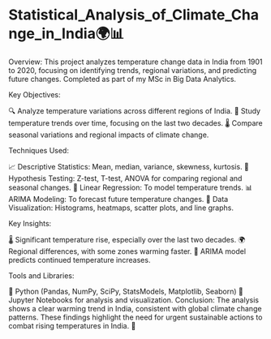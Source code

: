 # Statistical_Analysis_of_Climate_Change_in_India🌍📊
Overview: This project analyzes temperature change data in India from 1901 to 2020, focusing on identifying trends, regional variations, and predicting future changes. Completed as part of my MSc in Big Data Analytics.

Key Objectives:

🔍 Analyze temperature variations across different regions of India.
📅 Study temperature trends over time, focusing on the last two decades.
🌡️ Compare seasonal variations and regional impacts of climate change.

Techniques Used:

📈 Descriptive Statistics: Mean, median, variance, skewness, kurtosis.
🧪 Hypothesis Testing: Z-test, T-test, ANOVA for comparing regional and seasonal changes.
🔗 Linear Regression: To model temperature trends.
📊 ARIMA Modeling: To forecast future temperature changes.
🎨 Data Visualization: Histograms, heatmaps, scatter plots, and line graphs.

Key Insights:

🌡️ Significant temperature rise, especially over the last two decades.
🌍 Regional differences, with some zones warming faster.
🔮 ARIMA model predicts continued temperature increases.

Tools and Libraries:

🐍 Python (Pandas, NumPy, SciPy, StatsModels, Matplotlib, Seaborn)
📓 Jupyter Notebooks for analysis and visualization.
Conclusion: The analysis shows a clear warming trend in India, consistent with global climate change patterns. These findings highlight the need for urgent sustainable actions to combat rising temperatures in India. 🌱

